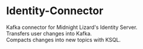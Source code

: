 # Identity-Connector
Kafka connector for Midnight Lizard's Identity Server.  
Transfers user changes into Kafka.  
Compacts changes into new topics with KSQL.  
